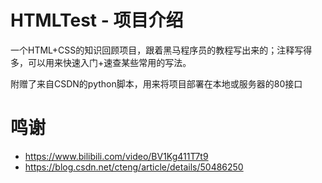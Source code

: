 # HTMLTest - 项目介绍
一个HTML+CSS的知识回顾项目，跟着黑马程序员的教程写出来的；注释写得多，可以用来快速入门+速查某些常用的写法。

附赠了来自CSDN的python脚本，用来将项目部署在本地或服务器的80接口

# 鸣谢
- https://www.bilibili.com/video/BV1Kg411T7t9
- https://blog.csdn.net/cteng/article/details/50486250